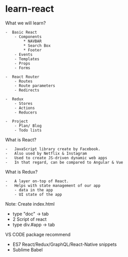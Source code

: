 # learn-react

What we will learn?

	-  Basic React
		- Components
			* NAVBAR
			* Search Box
			* Footer
		- Events
		- Templates
		- Props
		- Forms

	-  React Router
		- Routes
		- Route parameters
		- Redirects

	-  Redux
		- Stores
		- Actions
		- Reducers

	-  Project
		- Plan/ Blog
		- Todo lists

What is React?

	-	JavaScript library create by Facebook.
	-	Also used by Netflix & Instagram
	-	Used to create JS-driven dynamic web apps
	-	In that regard, can be compared to Angular & Vue

What is Redux?

	-	A layer on-top of React.
	-	Helps with state management of our app
		- data in the app
		- UI state of the app


Note:
Create index.html
- type "doc" -> tab
- 2 Script of react
- type div.#app -> tab

VS CODE package recommend
- ES7 React/Redux/GraphQL/React-Native snippets
- Sublime Babel
